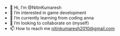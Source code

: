 - 👋 Hi, I’m @NitinKumaresh
- 👀 I’m interested in game development
- 🌱 I’m currently learning from coding anna
- 💞️ I’m looking to collaborate on (myself)
- 📫 How to reach me nitinkumaresh2010@gmail.com

<!---
NitinKumaresh/NitinKumaresh is a ✨ special ✨ repository because its `README.md` (this file) appears on your GitHub profile.
You can click the Preview link to take a look at your changes.
--->
